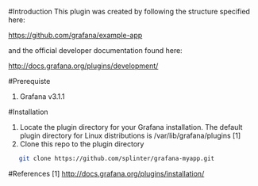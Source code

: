 #Introduction
This plugin was created by following the structure specified here:

https://github.com/grafana/example-app

and the official developer documentation found here:

http://docs.grafana.org/plugins/development/

#Prerequiste
1. Grafana v3.1.1

#Installation
1. Locate the plugin directory for your Grafana installation. The default plugin directory for Linux distributions is /var/lib/grafana/plugins [1]
2. Clone this repo to the plugin directory
```bash
   git clone https://github.com/splinter/grafana-myapp.git
```

#References
[1] http://docs.grafana.org/plugins/installation/

